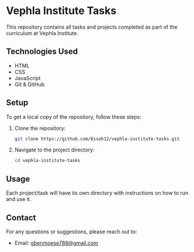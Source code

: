 # Vephla Institute Tasks

This repository contains all tasks and projects completed as part of the curriculum at Vephla Institute.

## Technologies Used

- HTML
- CSS
- JavaScript
- Git & GitHub

## Setup

To get a local copy of the repository, follow these steps:

1. Clone the repository:
    ```bash
    git clone https://github.com/Esseh12/vephla-institute-tasks.git
    ```
2. Navigate to the project directory:
    ```bash
    cd vephla-institute-tasks
    ```

## Usage

Each project/task will have its own directory with instructions on how to run and use it.

## Contact

For any questions or suggestions, please reach out to:

- Email: gbenmoese788@gmail.com
